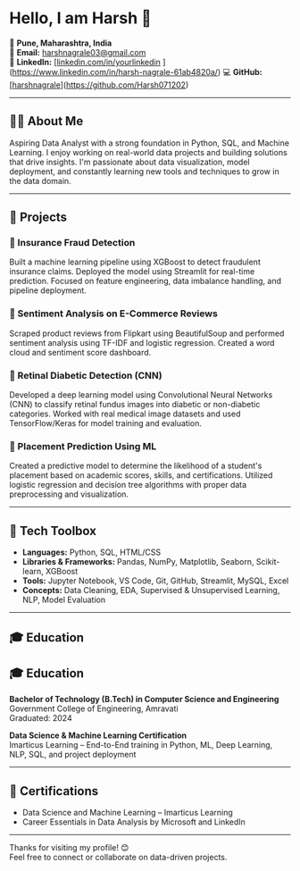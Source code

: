 # Hello, I am Harsh 👋

📍 **Pune, Maharashtra, India**  
📧 **Email:** harshnagrale03@gmail.com  
🔗 **LinkedIn:** [[linkedin.com/in/yourlinkedin](https://linkedin.com/in/yourlinkedin) ](https://www.linkedin.com/in/harsh-nagrale-61ab4820a/) 
💻 **GitHub:** [[harshnagrale](https://github.com/harshnagrale)](https://github.com/Harsh071202)

---

## 👨‍💻 About Me
Aspiring Data Analyst with a strong foundation in Python, SQL, and Machine Learning. I enjoy working on real-world data projects and building solutions that drive insights. I'm passionate about data visualization, model deployment, and constantly learning new tools and techniques to grow in the data domain.

---

## 💼 Projects

### 📌 Insurance Fraud Detection
Built a machine learning pipeline using XGBoost to detect fraudulent insurance claims. Deployed the model using Streamlit for real-time prediction. Focused on feature engineering, data imbalance handling, and pipeline deployment.

### 📌 Sentiment Analysis on E-Commerce Reviews
Scraped product reviews from Flipkart using BeautifulSoup and performed sentiment analysis using TF-IDF and logistic regression. Created a word cloud and sentiment score dashboard.

### 📌 Retinal Diabetic Detection (CNN)
Developed a deep learning model using Convolutional Neural Networks (CNN) to classify retinal fundus images into diabetic or non-diabetic categories. Worked with real medical image datasets and used TensorFlow/Keras for model training and evaluation.

### 📌 Placement Prediction Using ML
Created a predictive model to determine the likelihood of a student's placement based on academic scores, skills, and certifications. Utilized logistic regression and decision tree algorithms with proper data preprocessing and visualization.

---

## 🧰 Tech Toolbox
- **Languages:** Python, SQL, HTML/CSS
- **Libraries & Frameworks:** Pandas, NumPy, Matplotlib, Seaborn, Scikit-learn, XGBoost
- **Tools:** Jupyter Notebook, VS Code, Git, GitHub, Streamlit, MySQL, Excel
- **Concepts:** Data Cleaning, EDA, Supervised & Unsupervised Learning, NLP, Model Evaluation

---

## 🎓 Education
## 🎓 Education
**Bachelor of Technology (B.Tech) in Computer Science and Engineering**  
Government College of Engineering, Amravati  
Graduated: 2024

**Data Science & Machine Learning Certification**  
Imarticus Learning – End-to-End training in Python, ML, Deep Learning, NLP, SQL, and project deployment

---

## 📜 Certifications
- Data Science and Machine Learning – Imarticus Learning  
- Career Essentials in Data Analysis by Microsoft and LinkedIn

---

Thanks for visiting my profile! 😊  
Feel free to connect or collaborate on data-driven projects.
